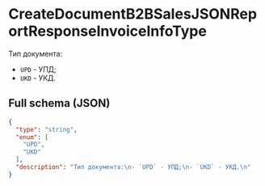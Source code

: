 # CreateDocumentB2BSalesJSONReportResponseInvoiceInfoType

Тип документа:
- `UPD` - УПД;
- `UKD` - УКД.


## Full schema (JSON)
```json
{
  "type": "string",
  "enum": [
    "UPD",
    "UKD"
  ],
  "description": "Тип документа:\n- `UPD` - УПД;\n- `UKD` - УКД.\n"
}
```
